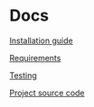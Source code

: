 # Docs

[Installation guide]()

[Requirements](https://github.com/slavableat/TRITPO_LAB2/tree/master/requirements)

[Testing](https://github.com/slavableat/TRITPO_LAB2/tree/master/testing)

[Project source code](https://github.com/slavableat/TRITPO_LAB2/tree/master/projects)
